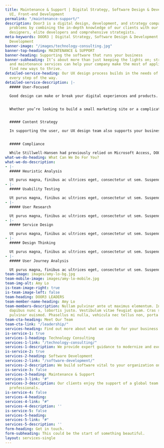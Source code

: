 ```yaml
---
title: Maintenance & Support | Digital Strategy, Software Design & Development UX
  UI, Front-end Development
permalink: "/maintenance-support/"
description: Door3 is a digital design, development, and strategy company that solves
  problems by combining the in-depth knowledge of our clients with our award-winning
  designers, elite developers and comprehensive strategists.
meta-keywords: DOOR3 | Digital Strategy, Software Design & Development UX UI, Front-end
  Development
banner-image: "/images/technology-consulting.jpg"
banner-top-heading: MAINTENANCE & SUPPORT
banner-heading: Supporting the software that runs your business
banner-subheading: It’s about more than just keeping the lights on; strategic support
  and maintenance services can help your company make the most of applications and
  find new ways to thrive.
detailed-service-heading: Our UX design process builds in the needs of your users
  every step of the way.
detailed-service-description: |-
  ##### User-Focused

  Good design can make or break your digital experiences and products. DOOR3 has extensive experience designing complex enterprise applications and custom software across industries. Our smart designs — informed by experience strategy insights  — promise to transform the way you do business digitally.


  Whether you’re looking to build a small marketing site or a complicated application that’s critical to your business operations, any project can benefit from a user-centric approach to design. By listening to your "users experience" and turning those learnings into UX UI visual designs, you can convince customers to go on a journey with your brand or make your team’s job easier and help them work more efficiently.


  ##### Content Strategy

  In supporting the user, our UX design team also supports your business, and works to meet objectives that go beyond good design. We can build clean web experiences and intuitive mobile apps, but we also have the expertise to tackle complex, enterprise-grade solutions with complicated interactions and a wide range of in-depth reporting needs.


  ##### Compliance

  While Stillwell-Hansen had previously relied on Microsoft Access, DOOR3 updated the platform by moving it to a modern, web-based model. Now, all the company’s functions are centralized in a single, intuitive platform that vastly improves visibility and reporting abilities. Even better, as DOOR3 coordinated the phased rollout of the new application, we ensured that orders created during that process fed immediately into the new system, ensuring a smooth transition from the old.
what-we-do-heading: What Can We Do For You?
what-we-do-description:
- |-
  ##### Heuristic Analysis

  Ut purus magna, finibus ac ultrices eget, consectetur ut sem. Suspendisse egestas mauris in leo laoreet vestibulum.
- |-
  ##### Usability Testing

  Ut purus magna, finibus ac ultrices eget, consectetur ut sem. Suspendisse egestas mauris in leo laoreet vestibulum.
- |-
  ##### User Research

  Ut purus magna, finibus ac ultrices eget, consectetur ut sem. Suspendisse egestas mauris in leo laoreet vestibulum.
- |-
  ##### Service Design

  Ut purus magna, finibus ac ultrices eget, consectetur ut sem. Suspendisse egestas mauris in leo laoreet vestibulum.
- |-
  ##### Design Thinking

  Ut purus magna, finibus ac ultrices eget, consectetur ut sem. Suspendisse egestas mauris in leo laoreet vestibulum.
- |-
  ##### User Journey Analysis

  Ut purus magna, finibus ac ultrices eget, consectetur ut sem. Suspendisse egestas mauris in leo laoreet vestibulum.
team-image: images/amy-lo-bg.jpg
team-mobile-image: images/amy-lo-mobile.jpg
team-img-alt: Amy Lo
is-team-image-right: true
is-team-image-left: false
team-heading: DOOR3 LEADERS
team-member-name-heading: Amy Lo
team-members-description: Nullam pulvinar ante ut maximus elementum. In in ipsum rhoncus,
  dapibus nunc a, lobortis justo. Vestibulum vitae feugiat quam. Cras scelerisque
  pulvinar euismod. Phasellus mi nulla, vehicula nec tellus non, porta viverra dui.
team-cta-heading: Meet Our Team
team-cta-link: "/leadership/"
services-heading: Find out more about what we can do for your business.
is-service-1: true
services-1-heading: Technology Consulting
services-1-link: "/technology-consulting/"
services-1-description: We provide expert guidance to modernize and evolve your organization.
is-service-2: true
services-2-heading: Software Development
services-2-link: "/software-development/"
services-2-description: We build software vital to your organization on-time and on-budget.
is-service-3: false
services-3-heading: Maintenance & Support
services-3-link: "#"
services-3-description: Our clients enjoy the support of a global team of talented
  professionals.
is-service-4: false
services-4-heading: 
services-4-link: "#"
services-4-description: ''
is-service-5: false
services-5-heading: 
services-5-link: "#"
services-5-description: ''
form-heading: Get in touch.
form-subheading: This could be the start of something beautiful.
layout: services-single
---
```


